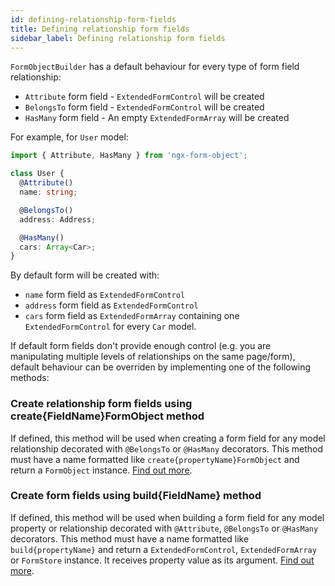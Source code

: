 ```yaml
---
id: defining-relationship-form-fields
title: Defining relationship form fields
sidebar_label: Defining relationship form fields
---
```


`FormObjectBuilder` has a default behaviour for every type of form field relationship:

* `Attribute` form field - `ExtendedFormControl` will be created
* `BelongsTo` form field - `ExtendedFormControl` will be created
* `HasMany` form field - An empty `ExtendedFormArray` will be created

For example, for `User` model:

```ts title="user.model.ts"
import { Attribute, HasMany } from 'ngx-form-object';

class User {
  @Attribute()
  name: string;

  @BelongsTo()
  address: Address;

  @HasMany()
  cars: Array<Car>;
}
```

By default form will be created with:
- `name` form field as `ExtendedFormControl`
- `address` form field as `ExtendedFormControl`
- `cars` form field as `ExtendedFormArray` containing one `ExtendedFormControl` for every `Car` model.

If default form fields don't provide enough control (e.g. you are manipulating multiple levels of relationships on the same page/form), default behaviour can be overriden by implementing one of the following methods:

### Create relationship form fields using create{FieldName}FormObject method

If defined, this method will be used when creating a form field for any model relationship decorated with `@BelongsTo` or `@HasMany` decorators.
This method must have a name formatted like `create{propertyName}FormObject` and return a `FormObject` instance. [Find out more](guides/creating-complex-forms.md#creating-complex-relationship-structures).

### Create form fields using build{FieldName} method

If defined, this method will be used when building a form field for any model property or relationship decorated with `@Attribute`, `@BelongsTo` or `@HasMany` decorators.
This method must have a name formatted like `build{propertyName}` and return a `ExtendedFormControl`, `ExtendedFormArray` or `FormStore` instance. It receives property value as its argument. [Find out more](guides/creating-complex-forms.md#creating-custom-relationship-forms).
